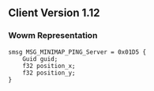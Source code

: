 ## Client Version 1.12

### Wowm Representation
```rust,ignore
smsg MSG_MINIMAP_PING_Server = 0x01D5 {
    Guid guid;    
    f32 position_x;    
    f32 position_y;    
}

```
